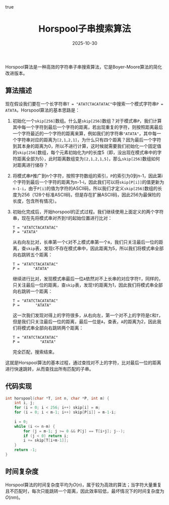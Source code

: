 ﻿---
title: "Horspool子串搜索算法"
date: 2025-10-30
tags: ["算法","字符串","子串搜索","Boyer-Moore算法","Horspool算法"]
categories: ["算法原理"]
draft: false
math: true
---

Horspool算法是一种高效的字符串子串搜索算法，它是Boyer-Moore算法的简化改进版本。

## 算法描述

现在假设我们要在一个长字符串`T = "ATATCTACATATAC"`中搜索一个模式字符串`P = ATATA`，Horspool算法的基本思路是：

1. 初始化一个`skip[256]`数组。什么是`skip[256]`数组？对于模式串`P`，我们计算其中每一个字符到最后一个字符的距离，若出现重复的字符，则按照距离最后一个字符最近的一个字符的距离来算，例如我们的字符串`"ATATA"`，其中每一个字符串对应的距离为`[2,1,2,1]`，为什么只有四个距离？因为最后一个字符到其本身的距离为0，所以不进行计算，这时候就需要我们初始化一个固定值的`skip[256]`数组，每个元素初始化为`P`的长度5（即，没出现在模式串中的字符距离全部为5），此时距离数组变为`[2,1,2,1,5]`，那么`skip[256]`数组如何对距离进行储存？

2. 将模式串`P`推广到n个字符，按照字符数组的索引，`P`的索引为0到n-1，因此第i个字符到最后一个字符的距离为n-1-i，因此我们可以将`skip[P[i]]`的值更新为`n-1-i`，由于`P[i]`的值为字符的ASCII码，所以我们才定义`skip[256]`数组的长度为256（128个标准ASCII码，但是存在扩展ASCII码，因此256为最保险的长度，包含所有情况）。

3. 初始化完成后，开始horspool的正式过程。我们继续使用上面定义的两个字符串，现在先将模式串对齐到`T`的起始位置进行比对：  
    ```
    T = "ATATCTACATATAC"
    P = "ATATA"
    ```
    从右向左比对，长串第一个`C`对不上模式串第一个`A`，我们只关注最后一位的距离，查`skip`表，发现`C`不存在模式串中，因此距离为5，所以我们将模式串全部向右跳转五个距离：
    ```
    T = "ATATCTACATATAC"
    P =      "ATATA"
    ```
    继续进行比对，发现模式串最后一位`A`依然对不上长串的对应字符`T`，同样的，只关注最后一位的距离，查`skip`表，发现`T`的距离为1，因此我们将模式串全部向右跳转一个距离：
    ```
    T = "ATATCTACATATAC"
    P =       "ATATA"
    ```
    这一次我们发现对得上的字符很多，从右向左，第一个对不上的字符是`C`和`T`，但是我们只关注最后一位的距离，最后一位是`A`，查表，`A`的距离为2，因此我们将模式串全部向右跳转两个距离：
    ```
    T = "ATATCTACATATAC"
    P =         "ATATA"
    ```
    完全匹配，搜索结束。

这就是Horspool算法的基本过程，通过查找对不上的字符，比对最后一位的距离进行快速跳转，从而查找出所有匹配的子串。

## 代码实现

```c++
int horspool(char *T, int n, char *P, int m) {
    int i, j;
    for (i = 0; i < 256; i++) skip[i] = m;
    for (i = 0; i < m-1; i++) skip[P[i]] = m-1-i;
    
    i = 0;
    while (i <= n-m) {
        for (j = m-1; j >= 0 && P[j] == T[i+j]; j--);
        if (j < 0) return i;
        i += skip[T[i+m-1]];
    }
    return -1;
}
```

## 时间复杂度

Horspool算法的时间复杂度平均为$O(n)$，属于较为高效的算法；当字符大量重复且不匹配时，每次只能跳转一个距离，因此效率较低，最坏情况下的时间复杂度为$O(nm)$。